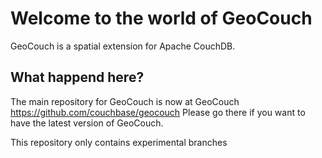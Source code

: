 Welcome to the world of GeoCouch
================================

GeoCouch is a spatial extension for Apache CouchDB.

What happend here?
------------------

The main repository for GeoCouch is now at GeoCouch https://github.com/couchbase/geocouch
Please go there if you want to have the latest version of GeoCouch.

This repository only contains experimental branches
